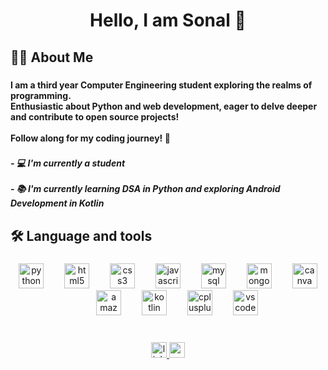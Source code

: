 <h1 align="center">Hello, I am Sonal 👋</h1>

###

<h2 align="left">👩‍💻  About Me</h2>

###

<h4 align="left">I am  a third year Computer Engineering student exploring the realms of programming. <br>Enthusiastic about Python and web development, eager to delve deeper and contribute to open source projects!<br><br>Follow along for my coding journey! 🚀</h4>

###

<h5 align="left">- 💻 I'm currently a student<br><br>- 📚 I'm currently learning DSA in Python and exploring Android Development in Kotlin</h5>

###

<h2 align="left">🛠 Language and tools</h2>

###

<div align="center">
  <img src="https://cdn.jsdelivr.net/gh/devicons/devicon/icons/python/python-original.svg" height="40" alt="python logo"  />
  <img width="25" />
  <img src="https://cdn.jsdelivr.net/gh/devicons/devicon/icons/html5/html5-original.svg" height="40" alt="html5 logo"  />
  <img width="25" />
  <img src="https://cdn.jsdelivr.net/gh/devicons/devicon/icons/css3/css3-original.svg" height="40" alt="css3 logo"  />
  <img width="25" />
  <img src="https://cdn.jsdelivr.net/gh/devicons/devicon/icons/javascript/javascript-original.svg" height="40" alt="javascript logo"  />
  <img width="25" />
  <img src="https://cdn.jsdelivr.net/gh/devicons/devicon/icons/mysql/mysql-original.svg" height="40" alt="mysql logo"  />
  <img width="25" />
  <img src="https://cdn.jsdelivr.net/gh/devicons/devicon/icons/mongodb/mongodb-original.svg" height="40" alt="mongodb logo"  />
  <img width="25" />
  <img src="https://cdn.jsdelivr.net/gh/devicons/devicon/icons/canva/canva-original.svg" height="40" alt="canva logo"  />
  <img width="25" />
  <img src="https://skillicons.dev/icons?i=aws" height="40" alt="amazonwebservices logo"  />
  <img width="25" />
  <img src="https://skillicons.dev/icons?i=kotlin" height="40" alt="kotlin logo"  />
  <img width="25" />
  <img src="https://cdn.jsdelivr.net/gh/devicons/devicon/icons/cplusplus/cplusplus-original.svg" height="40" alt="cplusplus logo"  />
  <img width="25" />
  <img src="https://cdn.jsdelivr.net/gh/devicons/devicon/icons/vscode/vscode-original.svg" height="40" alt="vscode logo"  />
</div>

###

<br clear="both">

<div align="center">
  <a href="https://www.linkedin.com/in/sonal-shinde-3a4a32254" target="_blank">
    <img src="https://img.shields.io/static/v1?message=LinkedIn&logo=linkedin&label=&color=0077B6&logoColor=white&labelColor=&style=for-the-badge" height="25" alt="linkedin logo"  />
  </a>
  <a href="sonal.shinde0403@gmail.com" target="_blank">
    <img src="https://img.shields.io/static/v1?message=Gmail&logo=gmail&label=&color=D14836&logoColor=white&labelColor=&style=for-the-badge" height="25" alt="gmail logo"  />
  </a>
</div>

###
